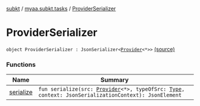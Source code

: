 [subkt](../../index.md) / [myaa.subkt.tasks](../index.md) / [ProviderSerializer](./index.md)

# ProviderSerializer

`object ProviderSerializer : JsonSerializer<`[`Provider`](https://docs.gradle.org/current/javadoc/org/gradle/api/provider/Provider.html)`<*>>` [(source)](https://github.com/Myaamori/SubKt/blob/0.1.11/src/main/kotlin/myaa/subkt/tasks/discordtask.kt#L27)

### Functions

| Name | Summary |
|---|---|
| [serialize](serialize.md) | `fun serialize(src: `[`Provider`](https://docs.gradle.org/current/javadoc/org/gradle/api/provider/Provider.html)`<*>, typeOfSrc: `[`Type`](https://docs.oracle.com/javase/9/docs/api/java/lang/reflect/Type.html)`, context: JsonSerializationContext): JsonElement` |

